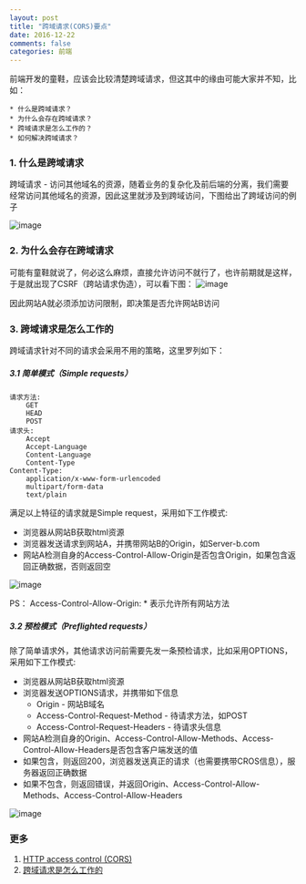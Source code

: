 ```yaml
---
layout: post
title: "跨域请求(CORS)要点"
date: 2016-12-22
comments: false
categories: 前端
---
```


前端开发的童鞋，应该会比较清楚跨域请求，但这其中的缘由可能大家并不知，比如：
```
* 什么是跨域请求？
* 为什么会存在跨域请求？
* 跨域请求是怎么工作的？
* 如何解决跨域请求？
```
### 1. 什么是跨域请求
跨域请求 - 访问其他域名的资源，随着业务的复杂化及前后端的分离，我们需要经常访问其他域名的资源，因此这里就涉及到跨域访问，下图给出了跨域访问的例子

![image](https://mdn.mozillademos.org/files/14295/CORS_principle.png)

### 2. 为什么会存在跨域请求
可能有童鞋就说了，何必这么麻烦，直接允许访问不就行了，也许前期就是这样，于是就出现了CSRF（跨站请求伪造），可以看下图：
![image](http://pic002.cnblogs.com/img/hyddd/200904/2009040916453171.jpg)

因此网站A就必须添加访问限制，即决策是否允许网站B访问

### 3. 跨域请求是怎么工作的
跨域请求针对不同的请求会采用不用的策略，这里罗列如下：

##### 3.1 简单模式（Simple requests）

```
请求方法:
	GET
	HEAD
	POST
请求头:
	Accept
	Accept-Language
	Content-Language
	Content-Type
Content-Type:
	application/x-www-form-urlencoded
	multipart/form-data
	text/plain
```
满足以上特征的请求就是Simple request，采用如下工作模式:

* 浏览器从网站B获取html资源
* 浏览器发送请求到网站A，并携带网站B的Origin，如Server-b.com
* 网站A检测自身的Access-Control-Allow-Origin是否包含Origin，如果包含返回正确数据，否则返回空

![image](https://mdn.mozillademos.org/files/14293/simple_req.png)

PS： Access-Control-Allow-Origin: * 表示允许所有网站方法

##### 3.2 预检模式（Preflighted requests）
除了简单请求外，其他请求访问前需要先发一条预检请求，比如采用OPTIONS，采用如下工作模式:

* 浏览器从网站B获取html资源
* 浏览器发送OPTIONS请求，并携带如下信息
	* Origin - 网站B域名
	* Access-Control-Request-Method - 待请求方法，如POST
	* Access-Control-Request-Headers - 待请求头信息
* 网站A检测自身的Origin、Access-Control-Allow-Methods、Access-Control-Allow-Headers是否包含客户端发送的值
* 如果包含，则返回200，浏览器发送真正的请求（也需要携带CROS信息），服务器返回正确数据
* 如果不包含，则返回错误，并返回Origin、Access-Control-Allow-Methods、Access-Control-Allow-Headers

![image](https://mdn.mozillademos.org/files/14289/prelight.png)

### 更多

1. [HTTP access control (CORS)](https://developer.mozilla.org/en-US/docs/Web/HTTP/Access_control_CORS)
2. [跨域请求是怎么工作的](http://www.cnblogs.com/hyddd/archive/2009/04/09/1432744.html)